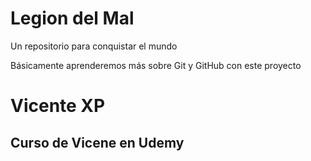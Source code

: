 # Legion del Mal
Un repositorio para conquistar el mundo

Básicamente aprenderemos más sobre Git y GitHub con este proyecto


# Vicente XP


## Curso de Vicene en Udemy

